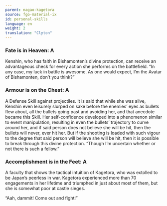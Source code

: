 ```yaml
---
parent: nagao-kagetora
source: fgo-material-ix
id: personal-skills
language: en
weight: 2
translation: "Clyton"
---
```


### Fate is in Heaven: A

Kenshin, who has faith in Bishamonten’s divine protection, can receive an advantageous check for every action she performs on the battlefield.
“In any case, my luck in battle is awesome. As one would expect, I’m the Avatar of Bishamonten, don’t you think?”

### Armour is on the Chest: A

A Defense Skill against projectiles. It is said that while she was alive, Kenshin even leisurely slurped on sake before the enemies’ eyes as bullets flew about, all the bullets going past and avoiding her, and that anecdote became this Skill. Her self-confidence developed into a phenomenon similar to event manipulation, resulting in even the bullets’ trajectory to curve around her, and if said person does not believe she will be hit, then the bullets will never, ever hit her. But if the shooting is loaded with such vigour to the degree that said person will believe she will be hit, then it is possible to break through this divine protection.
“Though I’m uncertain whether or not there is such a fellow.”

### Accomplishment is in the Feet: A

A faculty that shows the tactical intuition of Kagetora, who was extolled to be Japan’s peerless in war. Kagetora experienced more than 70 engagements in her lifetime and triumphed in just about most of them, but she is somewhat poor at castle sieges.

“Aah, dammit! Come out and fight!”
